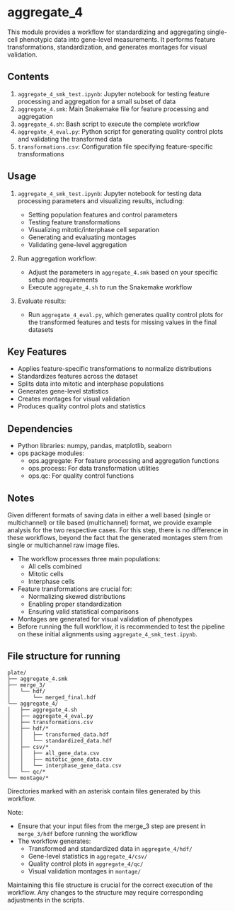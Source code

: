 # aggregate_4

This module provides a workflow for standardizing and aggregating single-cell phenotypic data into gene-level measurements. It performs feature transformations, standardization, and generates montages for visual validation.

## Contents

1. `aggregate_4_smk_test.ipynb`: Jupyter notebook for testing feature processing and aggregation for a small subset of data
2. `aggregate_4.smk`: Main Snakemake file for feature processing and aggregation
3. `aggregate_4.sh`: Bash script to execute the complete workflow
4. `aggregate_4_eval.py`: Python script for generating quality control plots and validating the transformed data
5. `transformations.csv`: Configuration file specifying feature-specific transformations

## Usage

1. `aggregate_4_smk_test.ipynb`: Jupyter notebook for testing data processing parameters and visualizing results, including:
   - Setting population features and control parameters
   - Testing feature transformations
   - Visualizing mitotic/interphase cell separation
   - Generating and evaluating montages
   - Validating gene-level aggregation

2. Run aggregation workflow:
   - Adjust the parameters in `aggregate_4.smk` based on your specific setup and requirements
   - Execute `aggregate_4.sh` to run the Snakemake workflow

3. Evaluate results:
   - Run `aggregate_4_eval.py`, which generates quality control plots for the transformed features and tests for missing values in the final datasets

## Key Features

- Applies feature-specific transformations to normalize distributions
- Standardizes features across the dataset
- Splits data into mitotic and interphase populations
- Generates gene-level statistics
- Creates montages for visual validation
- Produces quality control plots and statistics

## Dependencies

- Python libraries: numpy, pandas, matplotlib, seaborn
- ops package modules:
  - ops.aggregate: For feature processing and aggregation functions
  - ops.process: For data transformation utilities
  - ops.qc: For quality control functions

## Notes

Given different formats of saving data in either a well based (single or multichannel) or tile based (multichannel) format, we provide example analysis for the two respective cases. For this step, there is no difference in these workflows, beyond the fact that the generated montages stem from single or multichannel raw image files.

- The workflow processes three main populations:
  - All cells combined
  - Mitotic cells
  - Interphase cells
- Feature transformations are crucial for:
  - Normalizing skewed distributions
  - Enabling proper standardization
  - Ensuring valid statistical comparisons
- Montages are generated for visual validation of phenotypes
- Before running the full workflow, it is recommended to test the pipeline on these initial alignments using `aggregate_4_smk_test.ipynb`.

## File structure for running

```
plate/
├── aggregate_4.smk
├── merge_3/
│   └── hdf/
│       └── merged_final.hdf
└── aggregate_4/
│   ├── aggregate_4.sh
│   ├── aggregate_4_eval.py
│   ├── transformations.csv
│   ├── hdf/*
│   │   ├── transformed_data.hdf
│   │   └── standardized_data.hdf
│   ├── csv/*
│   │   ├── all_gene_data.csv
│   │   ├── mitotic_gene_data.csv
│   │   └── interphase_gene_data.csv
│   └── qc/*
└── montage/*
```

Directories marked with an asterisk contain files generated by this workflow.

Note: 
- Ensure that your input files from the merge_3 step are present in `merge_3/hdf` before running the workflow
- The workflow generates:
  - Transformed and standardized data in `aggregate_4/hdf/`
  - Gene-level statistics in `aggregate_4/csv/`
  - Quality control plots in `aggregate_4/qc/`
  - Visual validation montages in `montage/`

Maintaining this file structure is crucial for the correct execution of the workflow. Any changes to the structure may require corresponding adjustments in the scripts.